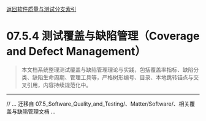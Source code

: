 [返回软件质量与测试分支索引](./README.md)

# 07.5.4 测试覆盖与缺陷管理（Coverage and Defect Management）

> 本文档系统整理测试覆盖与缺陷管理理论与实践，包括覆盖率指标、缺陷分类、缺陷生命周期、管理工具等，严格树形编号、目录、本地跳转锚点与交叉引用，内容持续规范化中。

---

// ... 迁移自 07.5_Software_Quality_and_Testing/、Matter/Software/、相关覆盖与缺陷管理文档 ...
